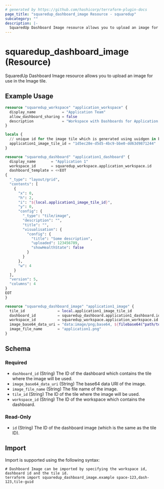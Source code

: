 ```yaml
---
# generated by https://github.com/hashicorp/terraform-plugin-docs
page_title: "squaredup_dashboard_image Resource - squaredup"
subcategory: ""
description: |-
  SquaredUp Dashboard Image resource allows you to upload an image for use in the Image tile.
---
```


# squaredup_dashboard_image (Resource)

SquaredUp Dashboard Image resource allows you to upload an image for use in the Image tile.

## Example Usage

```terraform
resource "squaredup_workspace" "application_workspace" {
  display_name            = "Application Team"
  allow_dashboard_sharing = false
  description             = "Workspace with Dashboards for Application Team"
}

locals {
  // unique id for the image tile which is generated using uuidgen in bash
  application1_image_tile_id = "1d5ec28e-d5d5-4bc9-bbe0-dd63d9871244"
}

resource "squaredup_dashboard" "application1_dashboard" {
  display_name       = "Application 1"
  workspace_id       = squaredup_workspace.application_workspace.id
  dashboard_template = <<EOT
{
  "_type": "layout/grid",
  "contents": [
    {
      "x": 0,
      "h": 2,
      "i": "${local.application1_image_tile_id}",
      "y": 0,
      "config": {
        "_type": "tile/image",
        "description": "",
        "title": "",
        "visualisation": {
          "config": {
            "title": "Some description",
            "uploaded": 123456789,
            "showHealthState": false
          }
        }
      },
      "w": 4
    }
  ],
  "version": 5,
  "columns": 4
}
EOT
}

resource "squaredup_dashboard_image" "application1_image" {
  tile_id               = local.application1_image_tile_id
  dashboard_id          = squaredup_dashboard.application1_dashboard.id
  workspace_id          = squaredup_workspace.application_workspace.id
  image_base64_data_uri = "data:image/png;base64, ${filebase64("path/to/your/image.png")}"
  image_file_name       = "application1.png"
}
```

<!-- schema generated by tfplugindocs -->
## Schema

### Required

- `dashboard_id` (String) The ID of the dashboard which contains the tile where the image will be used.
- `image_base64_data_uri` (String) The base64 data URI of the image.
- `image_file_name` (String) The file name of the image.
- `tile_id` (String) The ID of the tile where the image will be used.
- `workspace_id` (String) The ID of the workspace which contains the dashboard.

### Read-Only

- `id` (String) The ID of the dashboard image (which is the same as the tile ID).

## Import

Import is supported using the following syntax:

```shell
# Dashboard Image can be imported by specifying the workspace id, dashboard id and the tile id.
terraform import squaredup_dashboard_image.example space-123,dash-123,tile-guid
```
